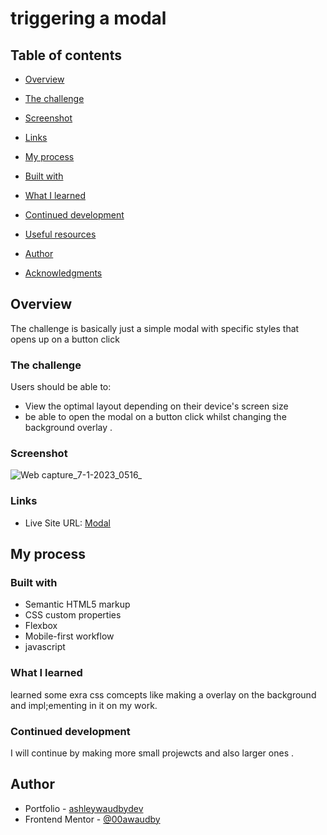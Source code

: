 # triggering a modal
 

## Table of contents

- [Overview](#overview)

- [The challenge](#the-challenge)
  
- [Screenshot](#screenshot)
  
- [Links](#links)
  
- [My process](#my-process)

- [Built with](#built-with)
  
  
- [What I learned](#what-i-learned)
  
- [Continued development](#continued-development)
  
- [Useful resources](#useful-resources)
  
- [Author](#author)

- [Acknowledgments](#acknowledgments)



## Overview
The challenge is basically just a simple modal with specific styles that opens up on a button click

### The challenge
Users should be able to:
- View the optimal layout depending on their device's screen size
- be able to open the modal on a button click whilst changing the background overlay .

### Screenshot
![Web capture_7-1-2023_0516_](https://user-images.githubusercontent.com/84845712/211120178-e824e18c-ed1f-4c9f-92ba-10fb668960e8.jpeg)

### Links
- Live Site URL: [Modal](https://ashleywaudbydev.github.io/modal/)

## My process

### Built with
- Semantic HTML5 markup
- CSS custom properties
- Flexbox
- Mobile-first workflow
- javascript

### What I learned
learned some exra css comcepts like making a overlay on the background and impl;ementing in it on my work.

### Continued development
I will continue by making more small projewcts and also larger ones .


## Author
- Portfolio - [ashleywaudbydev](https://ashleywaudbydev.github.io/Portfolio/)
- Frontend Mentor - [@00awaudby](https://www.frontendmentor.io/profile/00awaudby)
